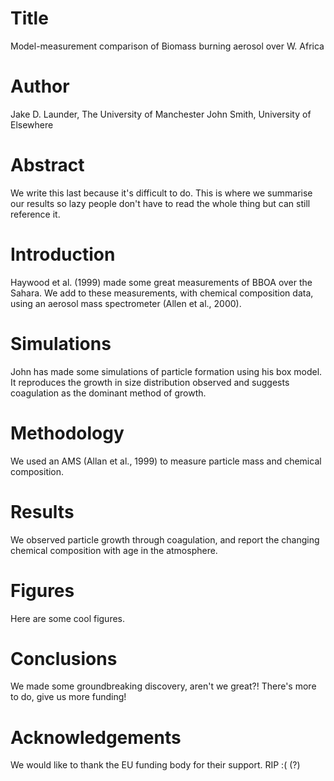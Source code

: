 # Title
Model-measurement comparison of
Biomass burning aerosol over W. Africa

# Author
Jake D. Launder, The University of Manchester
John Smith, University of Elsewhere

# Abstract
We write this last because it's difficult to do.
This is where we summarise our results so lazy people don't have to read the whole thing but can still reference it.

# Introduction
Haywood et al. (1999) made some great measurements of BBOA over the Sahara.
We add to these measurements, with chemical composition data, using an aerosol mass spectrometer (Allen et al., 2000).

# Simulations
John has made some simulations of particle formation using his box model.
It reproduces the growth in size distribution observed and suggests coagulation as the dominant method of growth.

# Methodology
We used an AMS (Allan et al., 1999) to measure particle mass and chemical composition.

# Results
We observed particle growth through coagulation, and report the changing chemical composition with age in the atmosphere.

# Figures
Here are some cool figures.

# Conclusions
We made some groundbreaking discovery, aren't we great?! There's more to do, give us more funding!

# Acknowledgements
We would like to thank the EU funding body for their support. RIP :( (?)

